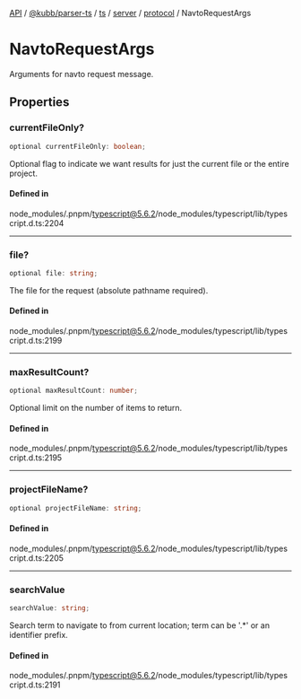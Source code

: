 [API](../../../../../../../../../packages.md) / [@kubb/parser-ts](../../../../../../../index.md) / [ts](../../../../../index.md) / [server](../../../index.md) / [protocol](../index.md) / NavtoRequestArgs

# NavtoRequestArgs

Arguments for navto request message.

## Properties

### currentFileOnly?

```ts
optional currentFileOnly: boolean;
```

Optional flag to indicate we want results for just the current file
or the entire project.

#### Defined in

node\_modules/.pnpm/typescript@5.6.2/node\_modules/typescript/lib/typescript.d.ts:2204

***

### file?

```ts
optional file: string;
```

The file for the request (absolute pathname required).

#### Defined in

node\_modules/.pnpm/typescript@5.6.2/node\_modules/typescript/lib/typescript.d.ts:2199

***

### maxResultCount?

```ts
optional maxResultCount: number;
```

Optional limit on the number of items to return.

#### Defined in

node\_modules/.pnpm/typescript@5.6.2/node\_modules/typescript/lib/typescript.d.ts:2195

***

### projectFileName?

```ts
optional projectFileName: string;
```

#### Defined in

node\_modules/.pnpm/typescript@5.6.2/node\_modules/typescript/lib/typescript.d.ts:2205

***

### searchValue

```ts
searchValue: string;
```

Search term to navigate to from current location; term can
be '.*' or an identifier prefix.

#### Defined in

node\_modules/.pnpm/typescript@5.6.2/node\_modules/typescript/lib/typescript.d.ts:2191
